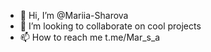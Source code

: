 - 👋 Hi, I’m @Mariia-Sharova
- 💞️ I’m looking to collaborate on cool projects 
- 📫 How to reach me t.me/Mar_s_a

<!---
Mariia-Sharova/Mariia-Sharova is a ✨ special ✨ repository because its `README.md` (this file) appears on your GitHub profile.
You can click the Preview link to take a look at your changes.
--->
